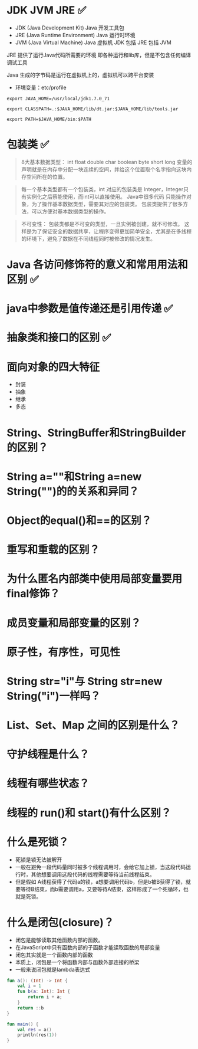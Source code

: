 # JDK JVM JRE :white_check_mark:
- JDK (Java Development Kit)      Java 开发工具包
- JRE (Java Runtime Environment)  Java 运行时环境
- JVM (Java Virtual Machine)      Java 虚拟机
JDK 包括 JRE 包括 JVM 

JRE 提供了运行Java代码所需要的环境 即各种运行和lib库，但是不包含任何编译调试工具

Java 生成的字节码是运行在虚拟机上的，虚拟机可以跨平台安装

- 环境变量：etc/profile
```
export JAVA_HOME=/usr/local/jdk1.7.0_71

export CLASSPATH=.:$JAVA_HOME/lib/dt.jar:$JAVA_HOME/lib/tools.jar

export PATH=$JAVA_HOME/bin:$PATH
```


# 包装类 :white_check_mark:
> 8大基本数据类型： int float double char boolean byte short long 
> 变量的声明就是在内存中分配一块连续的空间，并给这个位置取个名字指向这块内存空间所在的位置。

> 每一个基本类型都有一个包装类，int 对应的包装类是 Integer，Integer只有实例化之后蔡能使用，而int可以直接使用。
> Java中很多代码 只能操作对象，为了操作基本数据类型，需要其对应的包装类。
> 包装类提供了很多方法，可以方便对基本数据类型的操作。

> 不可变性：
> 包装类都是不可变的类型，一旦实例被创建，就不可修改。
> 这样是为了保证安全的数据共享，让程序变得更加简单安全，尤其是在多线程的环境下，避免了数据在不同线程同时被修改的情况发生。

# Java 各访问修饰符的意义和常用用法和区别 :white_check_mark:

# java中参数是值传递还是引用传递 :white_check_mark:

# 抽象类和接口的区别 :white_check_mark:

# 面向对象的四大特征
- 封装
- 抽象
- 继承
- 多态

# String、StringBuffer和StringBuilder的区别？

# String a=""和String a=new String("")的的关系和异同？

# Object的equal()和==的区别？

# 重写和重载的区别？

# 为什么匿名内部类中使用局部变量要用final修饰？

# 成员变量和局部变量的区别？

# 原子性，有序性，可见性

# String str="i"与 String str=new String("i")一样吗？


#  List、Set、Map 之间的区别是什么？


#  守护线程是什么？

# 线程有哪些状态？

# 线程的 run()和 start()有什么区别？

#  什么是死锁？
- 死锁是锁无法被解开
- 一般在避免一段代码量同时被多个线程调用时，会给它加上锁，当这段代码运行时，其他想要调用这段代码的线程需要等待当前线程结束。
- 但是假如 A线程获得了代码a的锁，a想要调用代码b，但是b被B获得了锁，就要等待B结束，而b需要调用a，又要等待A结束，这样形成了一个死循环，也就是死锁。



# 什么是闭包(closure)？
- 闭包是能够读取其他函数内部的函数。
- 在JavaScript中只有函数内部的子函数才能读取函数的局部变量
- 闭包其实就是一个函数内部的函数
- 本质上，闭包是一个将函数内部与函数外部连接的桥梁
- 一般来说闭包就是lambda表达式

```kotlin
fun a(): (Int) -> Int {
    val i = 1
    fun b(a: Int): Int {
        return i + a;
    }
    return ::b
}

fun main() {
    val res = a()
    println(res(1))
}
```